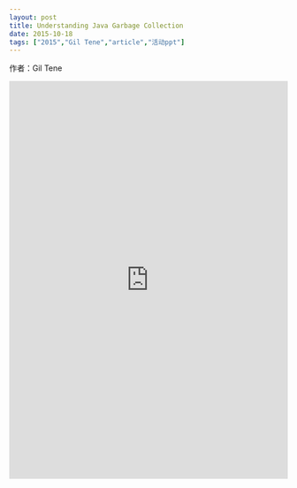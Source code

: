 ```yaml
---
layout: post
title: Understanding Java Garbage Collection
date: 2015-10-18
tags: ["2015","Gil Tene","article","活动ppt"]
---
```


作者：Gil Tene

<embed src="http://greenteajug.github.io/images/SpringOne_UnderstandingGC2.pdf" type="application/pdf" height="720" width="100%" />